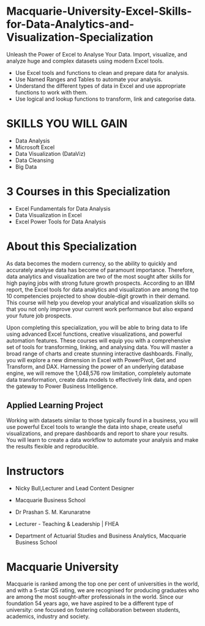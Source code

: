 # Macquarie-University-Excel-Skills-for-Data-Analytics-and-Visualization-Specialization
Unleash the Power of Excel to Analyse Your Data. Import, visualize, and analyze huge and complex datasets using modern Excel tools.

* Use Excel tools and functions to clean and prepare data for analysis.
* Use Named Ranges and Tables to automate your analysis.
* Understand the different types of data in Excel and use appropriate functions to work with them.
* Use logical and lookup functions to transform, link and categorise data.

# SKILLS YOU WILL GAIN
+ Data Analysis
+ Microsoft Excel
+ Data Visualization (DataViz)
+ Data Cleansing
+ Big Data

# 3 Courses in this Specialization
* Excel Fundamentals for Data Analysis
* Data Visualization in Excel
* Excel Power Tools for Data Analysis

# About this Specialization
As data becomes the modern currency, so the ability to quickly and accurately analyse data has become of paramount importance. Therefore, data analytics and visualization are two of the most sought after skills for high paying jobs with strong future growth prospects. According to an IBM report, the Excel tools for data analytics and visualization are among the top 10 competencies projected to show double-digit growth in their demand. This course will help you develop your analytical and visualization skills so that you not only improve your current work performance but also expand your future job prospects.

Upon completing this specialization, you will be able to bring data to life using advanced Excel functions, creative visualizations, and powerful automation features. These courses will equip you with a comprehensive set of tools for transforming, linking, and analysing data. You will master a broad range of charts and create stunning interactive dashboards. Finally, you will explore a new dimension in Excel with PowerPivot, Get and Transform, and DAX.  Harnessing the power of an underlying database engine, we will remove the 1,048,576 row limitation, completely automate data transformation, create data models to effectively link data, and open the gateway to Power Business Intelligence.

## Applied Learning Project
Working with datasets similar to those typically found in a business, you will use powerful Excel tools to wrangle the data into shape, create useful visualizations, and prepare dashboards and report to share your results. You will learn to create a data workflow to automate your analysis and make the results flexible and reproducible.


# Instructors
* Nicky Bull,Lecturer and Lead Content Designer
* Macquarie Business School

* Dr Prashan S. M. Karunaratne
* Lecturer - Teaching & Leadership | FHEA
* Department of Actuarial Studies and Business Analytics, Macquarie Business School

# Macquarie University
Macquarie is ranked among the top one per cent of universities in the world, and with a 5-star QS rating, we are recognised for producing graduates who are among the most sought-after professionals in the world. Since our foundation 54 years ago, we have aspired to be a different type of university: one focused on fostering collaboration between students, academics, industry and society.
